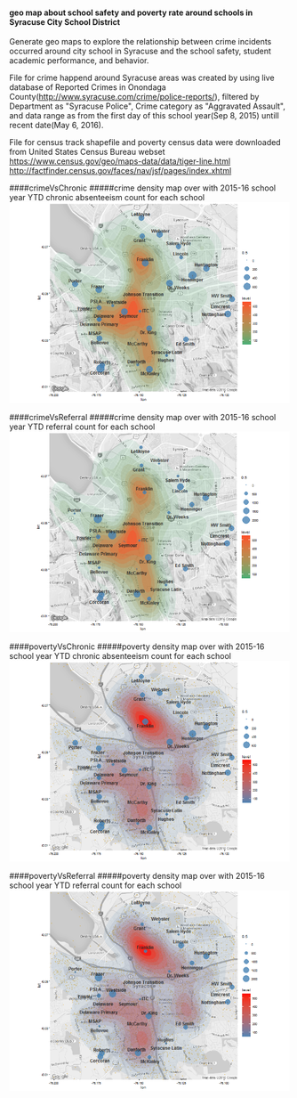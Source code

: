 #### geo map about school safety and poverty rate around schools in Syracuse City School District
Generate geo maps to explore the relationship between crime incidents occurred around city school in Syracuse and the school safety, student academic performance, and behavior.

File for crime happend around Syracuse areas was created by using live database of Reported Crimes in Onondaga County(http://www.syracuse.com/crime/police-reports/), filtered by Department as "Syracuse Police", Crime category as "Aggravated Assault", and data range as from the first day of this school year(Sep 8, 2015) untill recent date(May 6, 2016).

File for census track shapefile and poverty census data were downloaded from United States Census Bureau webset
https://www.census.gov/geo/maps-data/data/tiger-line.html
http://factfinder.census.gov/faces/nav/jsf/pages/index.xhtml

####crimeVsChronic
#####crime density map over with 2015-16 school year YTD chronic absenteeism count for each school
![alt text](https://github.com/cynthia0611/geoMapAboutSchoolSafety-Crime/blob/master/Pics/crimeVsChronic.png)

####crimeVsReferral
#####crime density map over with  2015-16 school year YTD referral count for each school
![alt text](https://github.com/cynthia0611/geoMapAboutSchoolSafety-Crime/blob/master/Pics/crimeVsReferral.png)

####povertyVsChronic
#####poverty density map over with 2015-16 school year YTD chronic absenteeism count for each school
![alt text](https://github.com/cynthia0611/geoMapAboutSchoolSafety-Crime/blob/master/Pics/povertyVsChronic.png)

####povertyVsReferral
#####poverty density map over with 2015-16 school year YTD referral count for each school
![alt text](https://github.com/cynthia0611/geoMapAboutSchoolSafety-Crime/blob/master/Pics/povertyVsReferral.png)
